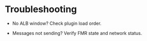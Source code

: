 # Troubleshooting



- No ALB window? Check plugin load order.

- Messages not sending? Verify FMR state and network status.




